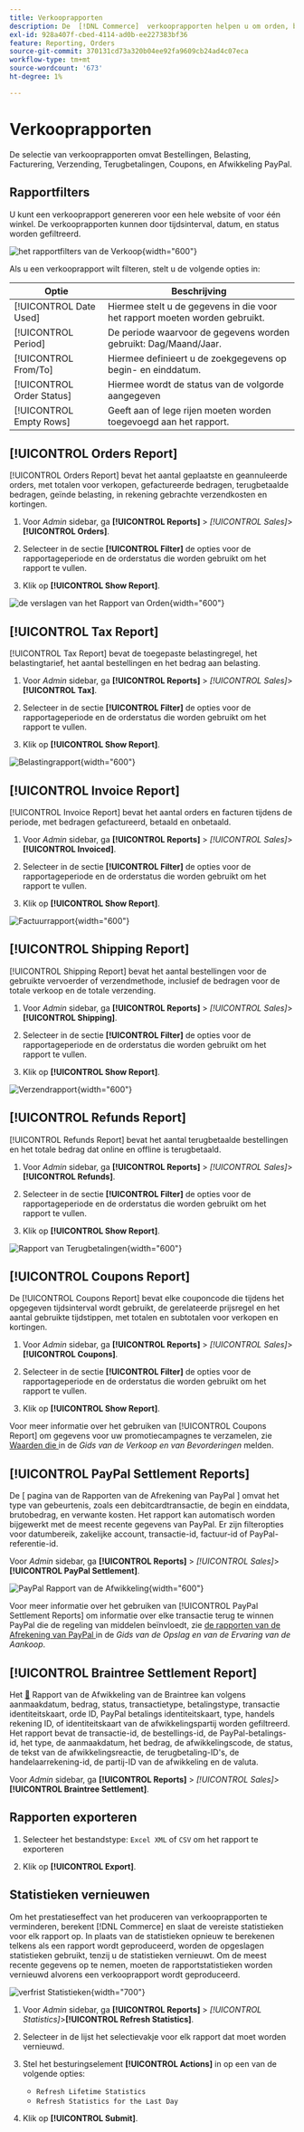 ```yaml
---
title: Verkooprapporten
description: De  [!DNL Commerce]  verkooprapporten helpen u om orden, belastingen, facturen, verzending, terugbetalingen, coupons, en PayPal regeling te volgen.
exl-id: 928a407f-cbed-4114-ad0b-ee227383bf36
feature: Reporting, Orders
source-git-commit: 370131cd73a320b04ee92fa9609cb24ad4c07eca
workflow-type: tm+mt
source-wordcount: '673'
ht-degree: 1%

---
```


# Verkooprapporten

De selectie van verkooprapporten omvat Bestellingen, Belasting, Facturering, Verzending, Terugbetalingen, Coupons, en Afwikkeling PayPal.

## Rapportfilters

U kunt een verkooprapport genereren voor een hele website of voor één winkel. De verkooprapporten kunnen door tijdsinterval, datum, en status worden gefiltreerd.

![ het rapportfilters van de Verkoop ](./assets/tax-report.png){width="600"}

Als u een verkooprapport wilt filteren, stelt u de volgende opties in:

| Optie | Beschrijving |
|--- |--- |
| [!UICONTROL Date Used] | Hiermee stelt u de gegevens in die voor het rapport moeten worden gebruikt. |
| [!UICONTROL Period] | De periode waarvoor de gegevens worden gebruikt: Dag/Maand/Jaar. |
| [!UICONTROL From/To] | Hiermee definieert u de zoekgegevens op begin- en einddatum. |
| [!UICONTROL Order Status] | Hiermee wordt de status van de volgorde aangegeven |
| [!UICONTROL Empty Rows] | Geeft aan of lege rijen moeten worden toegevoegd aan het rapport. |

## [!UICONTROL Orders Report]

[!UICONTROL Orders Report] bevat het aantal geplaatste en geannuleerde orders, met totalen voor verkopen, gefactureerde bedragen, terugbetaalde bedragen, geïnde belasting, in rekening gebrachte verzendkosten en kortingen.

1. Voor _Admin_ sidebar, ga **[!UICONTROL Reports]** > _[!UICONTROL Sales]_>**[!UICONTROL Orders]**.

1. Selecteer in de sectie **[!UICONTROL Filter]** de opties voor de rapportageperiode en de orderstatus die worden gebruikt om het rapport te vullen.

1. Klik op **[!UICONTROL Show Report]**.

![ de verslagen van het Rapport van Orden ](./assets/order-report-records.png){width="600"}

## [!UICONTROL Tax Report]

[!UICONTROL Tax Report] bevat de toegepaste belastingregel, het belastingtarief, het aantal bestellingen en het bedrag aan belasting.

1. Voor _Admin_ sidebar, ga **[!UICONTROL Reports]** > _[!UICONTROL Sales]_>**[!UICONTROL Tax]**.

1. Selecteer in de sectie **[!UICONTROL Filter]** de opties voor de rapportageperiode en de orderstatus die worden gebruikt om het rapport te vullen.


1. Klik op **[!UICONTROL Show Report]**.

![ Belastingrapport ](./assets/tax-report-records.png){width="600"}

## [!UICONTROL Invoice Report]

[!UICONTROL Invoice Report] bevat het aantal orders en facturen tijdens de periode, met bedragen gefactureerd, betaald en onbetaald.

1. Voor _Admin_ sidebar, ga **[!UICONTROL Reports]** > _[!UICONTROL Sales]_>**[!UICONTROL Invoiced]**.

1. Selecteer in de sectie **[!UICONTROL Filter]** de opties voor de rapportageperiode en de orderstatus die worden gebruikt om het rapport te vullen.

1. Klik op **[!UICONTROL Show Report]**.

![ Factuurrapport ](./assets/sales-invoiced.png){width="600"}

## [!UICONTROL Shipping Report]

[!UICONTROL Shipping Report] bevat het aantal bestellingen voor de gebruikte vervoerder of verzendmethode, inclusief de bedragen voor de totale verkoop en de totale verzending.

1. Voor _Admin_ sidebar, ga **[!UICONTROL Reports]** > _[!UICONTROL Sales]_>**[!UICONTROL Shipping]**.

1. Selecteer in de sectie **[!UICONTROL Filter]** de opties voor de rapportageperiode en de orderstatus die worden gebruikt om het rapport te vullen.

1. Klik op **[!UICONTROL Show Report]**.

![ Verzendrapport ](./assets/shipping.png){width="600"}

## [!UICONTROL Refunds Report]

[!UICONTROL Refunds Report] bevat het aantal terugbetaalde bestellingen en het totale bedrag dat online en offline is terugbetaald.

1. Voor _Admin_ sidebar, ga **[!UICONTROL Reports]** > _[!UICONTROL Sales]_>**[!UICONTROL Refunds]**.

1. Selecteer in de sectie **[!UICONTROL Filter]** de opties voor de rapportageperiode en de orderstatus die worden gebruikt om het rapport te vullen.

1. Klik op **[!UICONTROL Show Report]**.

![ Rapport van Terugbetalingen ](./assets/sales-refunds.png){width="600"}

## [!UICONTROL Coupons Report]

De [!UICONTROL Coupons Report] bevat elke couponcode die tijdens het opgegeven tijdsinterval wordt gebruikt, de gerelateerde prijsregel en het aantal gebruikte tijdstippen, met totalen en subtotalen voor verkopen en kortingen.

1. Voor _Admin_ sidebar, ga **[!UICONTROL Reports]** > _[!UICONTROL Sales]_>**[!UICONTROL Coupons]**.

1. Selecteer in de sectie **[!UICONTROL Filter]** de opties voor de rapportageperiode en de orderstatus die worden gebruikt om het rapport te vullen.

1. Klik op **[!UICONTROL Show Report]**.

Voor meer informatie over het gebruiken van [!UICONTROL Coupons Report] om gegevens voor uw promotiecampagnes te verzamelen, zie [ Waarden die ](../merchandising-promotions/price-rules-cart-coupon.md#coupons-report) in de _Gids van de Verkoop en van Bevorderingen_ melden.

<!--- ![Coupons Report](./assets/sales-coupons.png) need coupon data  -->

## [!UICONTROL PayPal Settlement Reports]

De [ pagina van de Rapporten van de Afrekening van PayPal ] omvat het type van gebeurtenis, zoals een debitcardtransactie, de begin en einddata, brutobedrag, en verwante kosten. Het rapport kan automatisch worden bijgewerkt met de meest recente gegevens van PayPal. Er zijn filteropties voor datumbereik, zakelijke account, transactie-id, factuur-id of PayPal-referentie-id.

Voor _Admin_ sidebar, ga **[!UICONTROL Reports]** > _[!UICONTROL Sales]_>**[!UICONTROL PayPal Settlement]**.

![ PayPal Rapport van de Afwikkeling ](./assets/reports-sales-paypal-settlement.png){width="600"}

Voor meer informatie over het gebruiken van [!UICONTROL PayPal Settlement Reports] om informatie over elke transactie terug te winnen PayPal die de regeling van middelen beïnvloedt, zie [ de rapporten van de Afrekening van PayPal ](../stores-purchase/paypal-settlement-reports.md) in de _Gids van de Opslag en van de Ervaring van de Aankoop_.

## [!UICONTROL Braintree Settlement Report]

Het [&#128279;](../stores-purchase/braintree.md) Rapport van de Afwikkeling van de Braintree  kan volgens aanmaakdatum, bedrag, status, transactietype, betalingstype, transactie identiteitskaart, orde ID, PayPal betalings identiteitskaart, type, handels rekening ID, of identiteitskaart van de afwikkelingspartij worden gefiltreerd. Het rapport bevat de transactie-id, de bestellings-id, de PayPal-betalings-id, het type, de aanmaakdatum, het bedrag, de afwikkelingscode, de status, de tekst van de afwikkelingsreactie, de terugbetaling-ID&#39;s, de handelaarrekening-id, de partij-ID van de afwikkeling en de valuta.

Voor _Admin_ sidebar, ga **[!UICONTROL Reports]** > _[!UICONTROL Sales]_>**[!UICONTROL Braintree Settlement]**.

<!--- ![Braintree Settlement Report](./assets/braintree-settlement.png) need a Braintree connection to update report screen -->

## Rapporten exporteren

1. Selecteer het bestandstype: `Excel XML` of `CSV` om het rapport te exporteren

1. Klik op **[!UICONTROL Export]**.

## Statistieken vernieuwen

Om het prestatieseffect van het produceren van verkooprapporten te verminderen, berekent [!DNL Commerce] en slaat de vereiste statistieken voor elk rapport op. In plaats van de statistieken opnieuw te berekenen telkens als een rapport wordt geproduceerd, worden de opgeslagen statistieken gebruikt, tenzij u de statistieken vernieuwt. Om de meest recente gegevens op te nemen, moeten de rapportstatistieken worden vernieuwd alvorens een verkooprapport wordt geproduceerd.

![ verfrist Statistieken ](./assets/refresh-stats.png){width="700"}

1. Voor _Admin_ sidebar, ga **[!UICONTROL Reports]** > _[!UICONTROL Statistics]_>**[!UICONTROL Refresh Statistics]**.

1. Selecteer in de lijst het selectievakje voor elk rapport dat moet worden vernieuwd.

1. Stel het besturingselement **[!UICONTROL Actions]** in op een van de volgende opties:

   - `Refresh Lifetime Statistics`
   - `Refresh Statistics for the Last Day`

1. Klik op **[!UICONTROL Submit]**.
